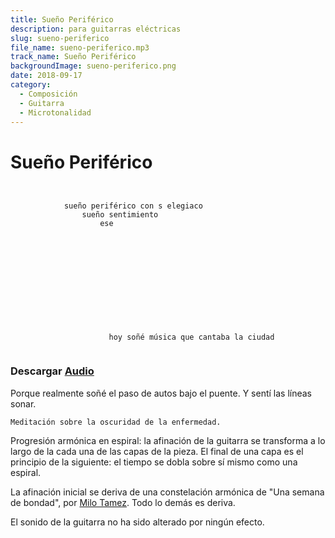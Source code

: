 ```yaml
---
title: Sueño Periférico
description: para guitarras eléctricas
slug: sueno-periferico
file_name: sueno-periferico.mp3
track_name: Sueño Periférico
backgroundImage: sueno-periferico.png
date: 2018-09-17
category:
  - Composición
  - Guitarra
  - Microtonalidad
---
```


# Sueño Periférico

```


            sueño periférico con s elegiaco
                sueño sentimiento
                    ese












                      hoy soñé música que cantaba la ciudad


```

### Descargar <a href='/music/sueno-periferico/sueno-periferico.mp3' target='_blank'>Audio</a>

Porque realmente soñé el paso de autos bajo el puente. Y sentí las líneas sonar.


  `Meditación sobre la oscuridad de la enfermedad.`


Progresión armónica en espiral: la afinación de la guitarra se transforma a lo largo de la cada una de las capas de la pieza.  El final de una capa es el principio de la siguiente: el tiempo se dobla sobre sí mismo como una espiral.

La afinación inicial se deriva de una constelación armónica de "Una semana de bondad", por [Milo Tamez](http://www.milotamez.com.mx). Todo lo demás es deriva.

El sonido de la guitarra no ha sido alterado por ningún efecto.
